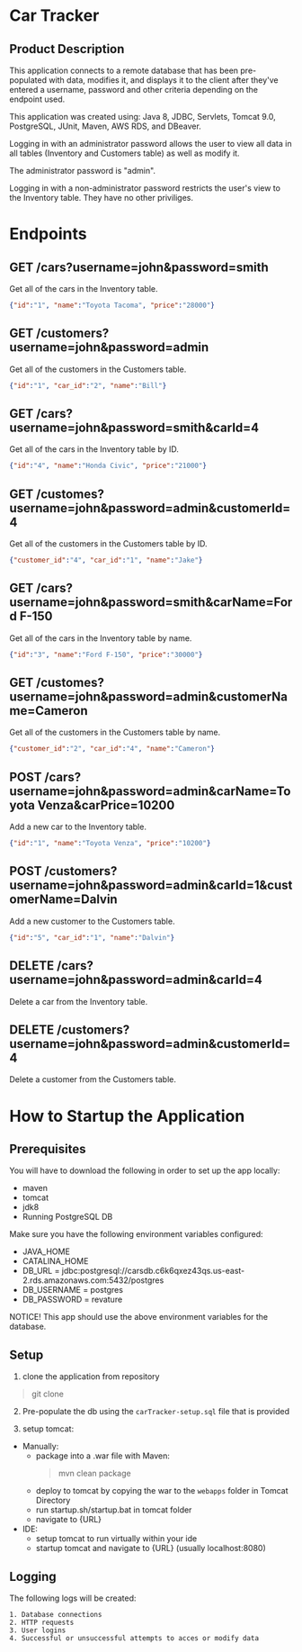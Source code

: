 # Car Tracker
## Product Description
This application connects to a remote database that has been pre-populated with data, modifies it, and displays it to the client after they've entered a username, password
and other criteria depending on the endpoint used. 

This application was created using: Java 8, JDBC, Servlets, Tomcat 9.0, PostgreSQL, JUnit, Maven, AWS RDS, and DBeaver.

Logging in with an administrator password allows the user to view all data in all tables (Inventory and Customers table) as well as modify it.

The administrator password is "admin".
  
Logging in with a non-administrator password restricts the user's view to the Inventory table. They have no other priviliges.

# Endpoints

## GET /cars?username=john&password=smith
  Get all of the cars in the Inventory table.
  ```json
  {"id":"1", "name":"Toyota Tacoma", "price":"28000"}
  ```
## GET /customers?username=john&password=admin
Get all of the customers in the Customers table.
  ```json
  {"id":"1", "car_id":"2", "name":"Bill"}
  ```

## GET /cars?username=john&password=smith&carId=4
  Get all of the cars in the Inventory table by ID.
  ```json
  {"id":"4", "name":"Honda Civic", "price":"21000"}
  ```
  
  ## GET /customes?username=john&password=admin&customerId=4
  Get all of the customers in the Customers table by ID.
  ```json
  {"customer_id":"4", "car_id":"1", "name":"Jake"}
  ```
  
  ## GET /cars?username=john&password=smith&carName=Ford F-150
  Get all of the cars in the Inventory table by name.
  ```json
  {"id":"3", "name":"Ford F-150", "price":"30000"}
  ```
  
   ## GET /customes?username=john&password=admin&customerName=Cameron
  Get all of the customers in the Customers table by name.
  ```json
  {"customer_id":"2", "car_id":"4", "name":"Cameron"}
  ```
  
  ## POST /cars?username=john&password=admin&carName=Toyota Venza&carPrice=10200
  Add a new car to the Inventory table.
  ```json
  {"id":"1", "name":"Toyota Venza", "price":"10200"}
  ```
  
  ## POST /customers?username=john&password=admin&carId=1&customerName=Dalvin
  Add a new customer to the Customers table.
  ```json
  {"id":"5", "car_id":"1", "name":"Dalvin"}
  ```
  
  ## DELETE /cars?username=john&password=admin&carId=4
  Delete a car from the Inventory table.
  
  ## DELETE /customers?username=john&password=admin&customerId=4
  Delete a customer from the Customers table.
  
# How to Startup the Application
## Prerequisites
  You will have to download the following in order to set up the app locally:
  - maven
  - tomcat
  - jdk8
  - Running PostgreSQL DB

Make sure you have the following environment variables configured:
  - JAVA_HOME
  - CATALINA_HOME
  - DB_URL = jdbc:postgresql://carsdb.c6k6qxez43qs.us-east-2.rds.amazonaws.com:5432/postgres
  - DB_USERNAME = postgres
  - DB_PASSWORD = revature

NOTICE! This app should use the above environment variables for the database.


## Setup

1. clone the application from repository

> git clone 

2. Pre-populate the db using the `carTracker-setup.sql` file that is provided

3. setup tomcat:

  - Manually:
      - package into a .war file with Maven:
          > mvn clean package
      - deploy to tomcat by copying the war to the `webapps` folder in Tomcat Directory
      - run startup.sh/startup.bat in tomcat folder
      - navigate to {URL}
  - IDE:
      - setup tomcat to run virtually within your ide
      - startup tomcat and navigate to {URL} (usually localhost:8080)
      
      
## Logging
  The following logs will be created:
  
    1. Database connections
    2. HTTP requests
    3. User logins
    4. Successful or unsuccessful attempts to acces or modify data
